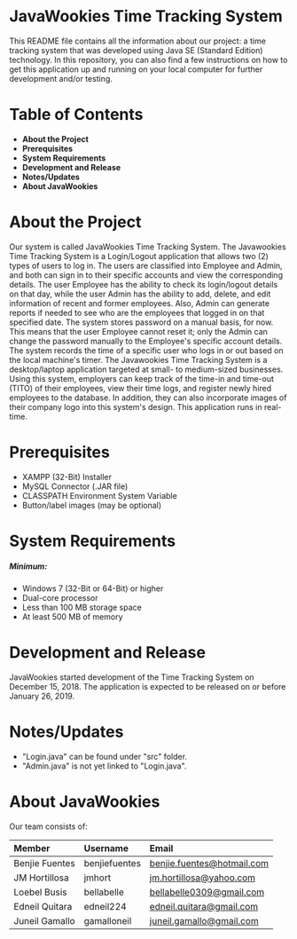 # JavaWookies Time Tracking System
This README file contains all the information about our project: a time tracking system that was developed using Java SE (Standard Edition) technology. In this repository, you can also find a few instructions on how to get this application up and running on your local computer for further development and/or testing.

# Table of Contents
- **About the Project**
- **Prerequisites**
- **System Requirements**
- **Development and Release**
- **Notes/Updates**
- **About JavaWookies**

# About the Project
Our system is called JavaWookies Time Tracking System.
The Javawookies Time Tracking System is a Login/Logout application that allows two (2) types of users to log in. The users are classified into Employee and Admin, and both can sign in to their specific accounts and view the corresponding details. The user Employee has the ability to check its login/logout details on that day, while the user Admin has the ability to add, delete, and edit information of recent and former employees. Also, Admin can generate reports if needed to see who are the employees that logged in on that specified date. The system stores password on a manual basis, for now. This means that the user Employee cannot reset it; only the Admin can change the password manually to the Employee's specific account details. The system records the time of a specific user who logs in or out based on the local machine's timer.
The Javawookies Time Tracking System is a desktop/laptop application targeted at small- to medium-sized businesses. Using this system, employers can keep track of the time-in and time-out (TITO) of their employees, view their time logs, and register newly hired employees to the database. In addition, they can also incorporate images of their company logo into this system's design. This application runs in real-time.

# Prerequisites
- XAMPP (32-Bit) Installer
- MySQL Connector (.JAR file)
- CLASSPATH Environment System Variable
- Button/label images (may be optional)

# System Requirements
##### Minimum:
- Windows 7 (32-Bit or 64-Bit) or higher
- Dual-core processor
- Less than 100 MB storage space
- At least 500 MB of memory

# Development and Release
JavaWookies started development of the Time Tracking System on December 15, 2018. The application is expected to be released on or before January 26, 2019.

# Notes/Updates
- "Login.java" can be found under "src" folder.
- "Admin.java" is not yet linked to "Login.java".

# About JavaWookies
Our team consists of:

Member | Username | Email
:--- | :--- | :---
Benjie Fuentes | benjiefuentes | benjie.fuentes@hotmail.com
JM Hortillosa | jmhort | jm.hortillosa@yahoo.com
Loebel Busis | bellabelle | bellabelle0309@gmail.com
Edneil Quitara | edneil224 | edneil.quitara@gmail.com
Juneil Gamallo | gamalloneil | juneil.gamallo@gmail.com
